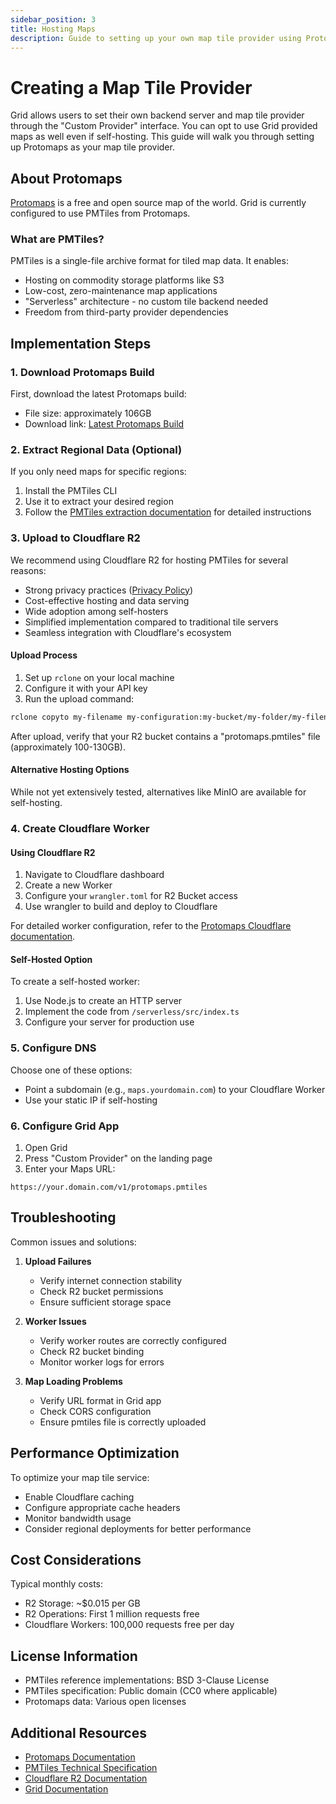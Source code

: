 ```yaml
---
sidebar_position: 3
title: Hosting Maps
description: Guide to setting up your own map tile provider using Protomaps
---
```


# Creating a Map Tile Provider

Grid allows users to set their own backend server and map tile provider through the "Custom Provider" interface. You can opt to use Grid provided maps as well 
even if self-hosting. This guide will walk you through setting up Protomaps as your map tile provider.

## About Protomaps

[Protomaps](https://protomaps.com) is a free and open source map of the world. Grid is currently configured to use PMTiles from Protomaps.

### What are PMTiles?

PMTiles is a single-file archive format for tiled map data. It enables:
- Hosting on commodity storage platforms like S3
- Low-cost, zero-maintenance map applications
- "Serverless" architecture - no custom tile backend needed
- Freedom from third-party provider dependencies

## Implementation Steps

### 1. Download Protomaps Build

First, download the latest Protomaps build:
- File size: approximately 106GB
- Download link: [Latest Protomaps Build](https://build.protomaps.com)

### 2. Extract Regional Data (Optional)

If you only need maps for specific regions:
1. Install the PMTiles CLI
2. Use it to extract your desired region
3. Follow the [PMTiles extraction documentation](https://docs.protomaps.com/pmtiles/tools#extract-subset) for detailed instructions

### 3. Upload to Cloudflare R2

We recommend using Cloudflare R2 for hosting PMTiles for several reasons:
- Strong privacy practices ([Privacy Policy](https://www.cloudflare.com/privacypolicy/))
- Cost-effective hosting and data serving
- Wide adoption among self-hosters
- Simplified implementation compared to traditional tile servers
- Seamless integration with Cloudflare's ecosystem

#### Upload Process

1. Set up `rclone` on your local machine
2. Configure it with your API key
3. Run the upload command:

```bash
rclone copyto my-filename my-configuration:my-bucket/my-folder/my-filename.pmtiles --progress --s3-chunk-size=256M
```

After upload, verify that your R2 bucket contains a "protomaps.pmtiles" file (approximately 100-130GB).

#### Alternative Hosting Options

While not yet extensively tested, alternatives like MinIO are available for self-hosting.

### 4. Create Cloudflare Worker

#### Using Cloudflare R2

1. Navigate to Cloudflare dashboard
2. Create a new Worker
3. Configure your `wrangler.toml` for R2 Bucket access
4. Use wrangler to build and deploy to Cloudflare

For detailed worker configuration, refer to the [Protomaps Cloudflare documentation](https://docs.protomaps.com/deploy/cloudflare).

#### Self-Hosted Option

To create a self-hosted worker:
1. Use Node.js to create an HTTP server
2. Implement the code from `/serverless/src/index.ts`
3. Configure your server for production use

### 5. Configure DNS

Choose one of these options:
- Point a subdomain (e.g., `maps.yourdomain.com`) to your Cloudflare Worker
- Use your static IP if self-hosting

### 6. Configure Grid App

1. Open Grid
2. Press "Custom Provider" on the landing page
3. Enter your Maps URL:

```
https://your.domain.com/v1/protomaps.pmtiles
```

## Troubleshooting

Common issues and solutions:

1. **Upload Failures**
   - Verify internet connection stability
   - Check R2 bucket permissions
   - Ensure sufficient storage space

2. **Worker Issues**
   - Verify worker routes are correctly configured
   - Check R2 bucket binding
   - Monitor worker logs for errors

3. **Map Loading Problems**
   - Verify URL format in Grid app
   - Check CORS configuration
   - Ensure pmtiles file is correctly uploaded

## Performance Optimization

To optimize your map tile service:
- Enable Cloudflare caching
- Configure appropriate cache headers
- Monitor bandwidth usage
- Consider regional deployments for better performance

## Cost Considerations

Typical monthly costs:
- R2 Storage: ~$0.015 per GB
- R2 Operations: First 1 million requests free
- Cloudflare Workers: 100,000 requests free per day

## License Information

- PMTiles reference implementations: BSD 3-Clause License
- PMTiles specification: Public domain (CC0 where applicable)
- Protomaps data: Various open licenses

## Additional Resources

- [Protomaps Documentation](https://docs.protomaps.com)
- [PMTiles Technical Specification](https://docs.protomaps.com/pmtiles/spec)
- [Cloudflare R2 Documentation](https://developers.cloudflare.com/r2/)
- [Grid Documentation](https://docs.mygrid.app)